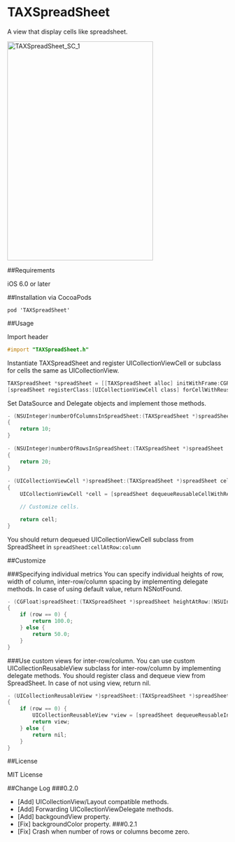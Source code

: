 TAXSpreadSheet
============
A view that display cells like spreadsheet.

<img src="http://farm6.staticflickr.com/5504/10547011846_9bf75761c6.jpg" width="333" height="500" alt="TAXSpreadSheet_SC_1">

##Requirements

iOS 6.0 or later

##Installation
via CocoaPods

```Podfile
pod 'TAXSpreadSheet'
```

##Usage

Import header

```objectivec
#import "TAXSpreadSheet.h"
```

Instantiate TAXSpreadSheet and register UICollectionViewCell or subclass for cells the same as UICollectionView.

```objectivec
TAXSpreadSheet *spreadSheet = [[TAXSpreadSheet alloc] initWithFrame:CGRectMake(0.0. 0.0. 100.0, 100.0)];
[spreadSheet registerClass:[UICollectionViewCell class] forCellWithReuseIdentifier:@"Cell"];
```
Set DataSource and Delegate objects and implement those methods.

```objectivec
- (NSUInteger)numberOfColumnsInSpreadSheet:(TAXSpreadSheet *)spreadSheet
{
    return 10;
}
    
- (NSUInteger)numberOfRowsInSpreadSheet:(TAXSpreadSheet *)spreadSheet
{
    return 20;
}
    
- (UICollectionViewCell *)spreadSheet:(TAXSpreadSheet *)spreadSheet cellAtRow:(NSUInteger)row column:(NSUInteger)column
{
    UICollectionViewCell *cell = [spreadSheet dequeueReusableCellWithReuseIdentifier:@"Cell" forRow:row column:column];

    // Customize cells.

    return cell;
}
```
You should return dequeued UICollectionViewCell subclass from SpreadSheet in ```spreadSheet:cellAtRow:column```

##Customize

###Specifying individual metrics
You can specify individual heights of row, width of column, inter-row/column spacing by implementing delegate methods.
In case of using default value, return NSNotFound.

```objectivec
- (CGFloat)spreadSheet:(TAXSpreadSheet *)spreadSheet heightAtRow:(NSUInteger)row
{
	if (row == 0) {
		return 100.0;
	} else {
		return 50.0;
	}
}
```

###Use custom views for inter-row/column.
You can use custom UICollectionReusableView subclass for inter-row/column by implementing delegate methods.
You should register class and dequeue view from SpreadSheet.
In case of not using view, return nil.

```objectivec
- (UICollectionReusableView *)spreadSheet:(TAXSpreadSheet *)spreadSheet interRowViewBelowRow:(NSUInteger)row
{
	if (row == 0) {
		UICollectionReusableView *view = [spreadSheet dequeueReusableInterRowViewWithIdentifier:@"View" belowRow:row];
		return view;
	} else {
		return nil;
	}
}
```

##License

MIT License

##Change Log
###0.2.0
- [Add] UICollectionView/Layout compatible methods.
- [Add] Forwarding UICollectionViewDelegate methods.
- [Add] backgoundView property.
- [Fix] backgroundColor property.
###0.2.1
- [Fix] Crash when number of rows or columns become zero.